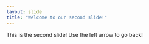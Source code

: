 ```yaml
---
layout: slide
title: "Welcome to our second slide!"
---
```

This is the second slide!
Use the left arrow to go back!
